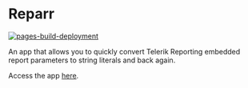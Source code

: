 # Reparr
[![pages-build-deployment](https://github.com/LuvForAirplanes/reparr/actions/workflows/pages/pages-build-deployment/badge.svg)](https://github.com/LuvForAirplanes/reparr/actions/workflows/pages/pages-build-deployment)

An app that allows you to quickly convert Telerik Reporting embedded report parameters to string literals and back again.

Access the app [here](https://luvforairplanes.github.io/reparr/).
